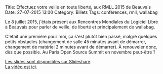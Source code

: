Title: Effectuez votre veille en toute liberté, aux RMLL 2015 de Beauvais
Date: 27-07-2015 13:00
Category: Billets
Tags: conférences, rmll, wallabag

Le 8 juillet 2015, j'étais présent aux Rencontres Mondiales du Logiciel Libre à Beauvais pour parler de veille, de liberté et principalement de wallabag.

C'était une première pour moi, ça s'est plutôt bien passé, malgré quelques petits obstacles (changement de salle 45 minutes avant de démarrer, changement de matériel 2 minutes avant de démarrer). À renouveler donc, dès que possible. Au Paris Open Source Summit en novembre peut-être ?

[Les slides sont disponibles sur Slideshare](http://fr.slideshare.net/nicosomb/effectuez-votre-veille-en-toute-liberte-rmll-2015-beauvais).  
[La vidéo est ici](https://rmll.ubicast.tv/videos/effectuez-votre-veille-en-toute-liberte/).
